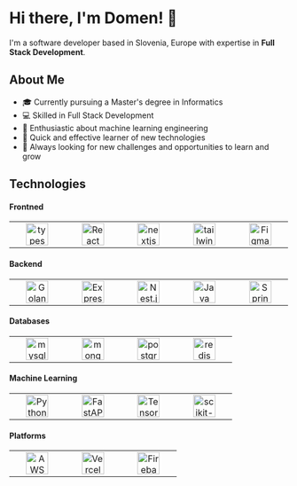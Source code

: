 # Hi there, I'm Domen! 👋

I'm a software developer based in Slovenia, Europe with expertise in **Full Stack Development**.

## About Me

- 🎓 Currently pursuing a Master's degree in Informatics
- 💻 Skilled in Full Stack Development
- 🤖 Enthusiastic about machine learning engineering
- 🚀 Quick and effective learner of new technologies
- 🌱 Always looking for new challenges and opportunities to learn and grow


## Technologies

#### Frontned

<table>
    <tr>
        <td align='center' width='84.6px'>
            <a href="https://www.typescriptlang.org/" target="_blank" rel="noreferrer"> <img src="https://skillicons.dev/icons?i=typescript" alt="typescript" width="40" height="40"/>
            </a>
        </td>
        <td align='center' width='84.6px'>
            <a href="https://reactjs.org/" target="_blank" rel="noreferrer"> <img src="https://skillicons.dev/icons?i=react" alt="React" width="40" height="40"/>
            </a>
        </td>
        <td align='center' width='84.6px'>
            <a href="https://nextjs.org/" target="_blank" rel="noreferrer"> <img src="https://skillicons.dev/icons?i=next" alt="nextjs" width="40" height="40"/>
            </a>
        </td>
        <td align='center' width='84.6px'>
            <a href="https://tailwindcss.com/" target="_blank" rel="noreferrer"> <img src="https://skillicons.dev/icons?i=tailwind" alt="tailwind" width="40" height="40"/>
            </a>
        </td>
        <td align='center' width='84.6px'>
            <a href="https://www.figma.com/" target="_blank" rel="noreferrer"> <img src="https://skillicons.dev/icons?i=figma" alt="Figma" width="40" height="40"/>
            </a>
        </td>
    </tr>
</table>



#### Backend

<table>
   <tr>
          <td align='center' width='84.6px'>
        <a href="https://golang.org/" target="_blank" rel="noreferrer"> <img src="https://skillicons.dev/icons?i=golang" alt="Golang" width="40" height="40"/>
        </a>
    </td>
        <td align='center' width='84.6px'>
        <a href="https://expressjs.com/" target="_blank" rel="noreferrer"> <img src="https://skillicons.dev/icons?i=express" alt="Express" width="40" height="40"/>
        </a>
    </td>
    <td align='center' width='84.6px'>
        <a href="https://nestjs.com/" target="_blank" rel="noreferrer"> <img src="https://skillicons.dev/icons?i=nest" alt="Nest.js" width="40" height="40"/>
        </a>
    </td>
    <td align='center' width='84.6px'>
        <a href="https://www.java.com/" target="_blank" rel="noreferrer"> <img src="https://skillicons.dev/icons?i=java" alt="Java" width="40" height="40"/>
        </a>
    </td>
    <td align='center' width='84.6px'>
        <a href="https://spring.io/" target="_blank" rel="noreferrer"> <img src="https://skillicons.dev/icons?i=spring" alt="Spring" width="40" height="40"/>
        </a>
    </td>
</tr>
</table>


#### Databases


 <table>
       <tr>
        <td align='center' width='84.6px'>
            <a href="https://www.mysql.com/" target="_blank" rel="noreferrer"> <img src="https://skillicons.dev/icons?i=mysql" alt="mysql" width="40" height="40"/>
            </a>
        </td>
        <td align='center' width='84.6px'>
            <a href="https://www.mongodb.com/" target="_blank" rel="noreferrer"> <img src="https://skillicons.dev/icons?i=mongodb" alt="mongodb" width="40" height="40"/>
            </a>
        </td>
        <td align='center' width='84.6px'>
            <a href="https://www.postgresql.org" target="_blank" rel="noreferrer"> <img src="https://skillicons.dev/icons?i=postgresql" alt="postgresql" width="40" height="40"/>
            </a>
        </td>
        <td align='center' width='84.6px'>
            <a href="[https://www.mysql.com/](https://redis.io/)" target="_blank" rel="noreferrer"> <img src="https://skillicons.dev/icons?i=redis" alt="redis" width="40" height="40"/>
            </a>
        </td>
    </tr>
</table>

#### Machine Learning

<table>
  <tr>
    <td align='center' width='84.6px'>
        <a href="https://www.python.org/" target="_blank" rel="noreferrer"> <img src="https://skillicons.dev/icons?i=python" alt="Python" width="40" height="40"/>
        </a>
    </td>
            <td align='center' width='84.6px'>
        <a href="https://fastapi.tiangolo.com/" target="_blank" rel="noreferrer"> <img src="https://skillicons.dev/icons?i=fastapi" alt="FastAPI" width="40" height="40"/>
        </a>
    </td>
    <td align='center' width='84.6px'>
        <a href="https://www.tensorflow.org/" target="_blank" rel="noreferrer"> <img src="https://skillicons.dev/icons?i=tensorflow" alt="TensorFlow" width="40" height="40"/>
        </a>
    </td>
    <td align='center' width='84.6px'>
        <a href="https://scikit-learn.org/" target="_blank" rel="noreferrer"> <img src="https://skillicons.dev/icons?i=sklearn" alt="scikit-learn" width="40" height="40"/>
        </a>
    </td>
</tr>
</table>

#### Platforms


  <table>
   <tr>
    <td align='center' width='84.6px'>
        <a href="https://aws.amazon.com/" target="_blank" rel="noreferrer"> <img src="https://skillicons.dev/icons?i=aws" alt="AWS" width="40" height="40"/>
        </a>
    </td>
    <td align='center' width='84.6px'>
        <a href="https://vercel.com/" target="_blank" rel="noreferrer"> <img src="https://skillicons.dev/icons?i=vercel" alt="Vercel" width="40" height="40"/>
        </a>
    </td>
    <td align='center' width='84.6px'>
        <a href="https://firebase.google.com/" target="_blank" rel="noreferrer"> <img src="https://skillicons.dev/icons?i=firebase" alt="Firebase" width="40" height="40"/>
        </a>
    </td>
</tr>
  </table>




  

<!--


### Contact info

[![Linkedin Badge](https://img.shields.io/badge/-Domen_Perko-0e76a8?style=flat&labelColor=0e76a8&logo=linkedin&logoColor=white)](https://www.linkedin.com/in/domen-perko-657b59219/) 
  [![Mail Badge](https://img.shields.io/badge/-perko.domen@gmail.com-c0392b?style=flat&labelColor=c0392b&logo=gmail&logoColor=white)](mailto:perko.domen@gmail.com)
 [![Discord Badge](https://img.shields.io/badge/-Perkzen-7289da?style=flat&labelColor=7289da&logo=discord&logoColor=white)](https://discord.com/users/216222680955879424) 

 -->
